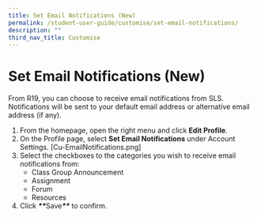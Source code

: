```yaml
---
title: Set Email Notifications (New)
permalink: /student-user-guide/customise/set-email-notifications/
description: ""
third_nav_title: Customise
---
```

<h1 id="set-email-notifications-new-">Set Email Notifications (New)</h1>
<p>From R19, you can choose to receive email notifications from SLS. Notifications will be sent to your default email address or alternative email address (if any).</p>
<ol>
<li>From the homepage, open the right menu and click <strong>Edit Profile</strong>.</li>
<li>On the Profile page, select <strong>Set Email Notifications</strong> under Account Settings. [Cu-EmailNotifications.png]</li>
<li>Select the checkboxes to the categories you wish to receive email notifications from:<ul>
<li>Class Group Announcement</li>
<li>Assignment</li>
<li>Forum</li>
<li>Resources</li>
</ul>
</li>
<li>Click <strong><em>**</em></strong>Save<strong><em>**</em></strong> to confirm.</li>
</ol>
